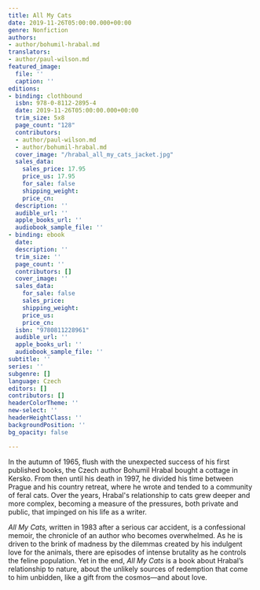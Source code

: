 ```yaml
---
title: All My Cats
date: 2019-11-26T05:00:00.000+00:00
genre: Nonfiction
authors:
- author/bohumil-hrabal.md
translators:
- author/paul-wilson.md
featured_image:
  file: ''
  caption: ''
editions:
- binding: clothbound
  isbn: 978-0-8112-2895-4
  date: 2019-11-26T05:00:00.000+00:00
  trim_size: 5x8
  page_count: "128"
  contributors:
  - author/paul-wilson.md
  - author/bohumil-hrabal.md
  cover_image: "/hrabal_all_my_cats_jacket.jpg"
  sales_data:
    sales_price: 17.95
    price_us: 17.95
    for_sale: false
    shipping_weight: 
    price_cn: 
  description: ''
  audible_url: ''
  apple_books_url: ''
  audiobook_sample_file: ''
- binding: ebook
  date: 
  description: ''
  trim_size: ''
  page_count: ''
  contributors: []
  cover_image: ''
  sales_data:
    for_sale: false
    sales_price: 
    shipping_weight: 
    price_us: 
    price_cn: 
  isbn: "9780811228961"
  audible_url: ''
  apple_books_url: ''
  audiobook_sample_file: ''
subtitle: ''
series: ''
subgenre: []
language: Czech
editors: []
contributors: []
headerColorTheme: ''
new-select: ''
headerHeightClass: ''
backgroundPosition: ''
bg_opacity: false

---
```

In the autumn of 1965, flush with the unexpected success of his first published books, the Czech author Bohumil Hrabal bought a cottage in Kersko. From then until his death in 1997, he divided his time between Prague and his country retreat, where he wrote and tended to a community of feral cats. Over the years, Hrabal's relationship to cats grew deeper and more complex, becoming a measure of the pressures, both private and public, that impinged on his life as a writer.

_All My Cats,_ written in 1983 after a serious car accident, is a confessional memoir, the chronicle of an author who becomes overwhelmed. As he is driven to the brink of madness by the dilemmas created by his indulgent love for the animals, there are episodes of intense brutality as he controls the feline population. Yet in the end, _All My Cats_ is a book about Hrabal’s relationship to nature, about the unlikely sources of redemption that come to him unbidden, like a gift from the cosmos—and about love.